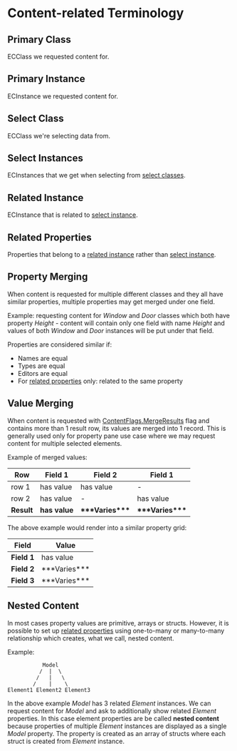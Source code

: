 # Content-related Terminology

## Primary Class

ECClass we requested content for.

## Primary Instance

ECInstance we requested content for.

## Select Class

ECClass we're selecting data from.

## Select Instances

ECInstances that we get when selecting from [select classes](#select-class).

## Related Instance

ECInstance that is related to [select instance](#select-instances).

## Related Properties

Properties that belong to a [related instance](#related-instance) rather
than [select instance](#select-instances).

## Property Merging

When content is requested for multiple different classes and they all have similar
properties, multiple properties may get merged under one field.

Example: requesting content for *Window* and *Door* classes which both have property
*Height* - content will contain only one field with name *Height* and values of
both *Window* and *Door* instances will be put under that field.

Properties are considered similar if:
- Names are equal
- Types are equal
- Editors are equal
- For [related properties](#related-properties) only: related to the same property

## Value Merging

When content is requested with [ContentFlags.MergeResults]($presentation-common)
flag and contains more than 1 result row, its values are merged
into 1 record. This is generally used only for property pane use
case where we may request content for multiple selected elements.

Example of merged values:

Row       |    Field 1    |         Field 2        |         Field 1        |
----------|---------------|------------------------|------------------------|
row 1     |   has value   |        has value       |            -           |
row 2     |   has value   |           -            |        has value       |
**Result**| **has value** | **\*\*\*Varies\*\*\*** | **\*\*\*Varies\*\*\*** |

The above example would render into a similar property grid:

Field       | Value               |
------------|---------------------|
**Field 1** | has value           |
**Field 2** | \*\*\*Varies\*\*\*  |
**Field 3** | \*\*\*Varies\*\*\*  |

## Nested Content

In most cases property values are primitive, arrays or structs. However,
it is possible to set up [related properties](#related-properties) using
one-to-many or many-to-many relationship which creates, what we call,
nested content.

Example:
```
           Model
          /  |  \
         /   |   \
        /    |    \
Element1 Element2 Element3
```
In the above example *Model* has 3 related *Element* instances. We can
request content for *Model* and ask to additionally show related *Element*
properties. In this case element properties are be called
**nested content** because properties of multiple *Element* instances are
displayed as a single *Model* property. The property is created as an array
of structs where each struct is created from *Element* instance.
